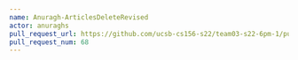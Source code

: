 ```yaml
---
name: Anuragh-ArticlesDeleteRevised
actor: anuraghs
pull_request_url: https://github.com/ucsb-cs156-s22/team03-s22-6pm-1/pull/68
pull_request_num: 68
---
```

